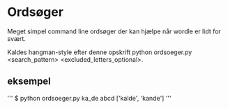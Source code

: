 # Ordsøger

Meget simpel command line ordsøger der kan hjælpe når wordle er lidt for svært. 

Kaldes hangman-style efter denne opskrift 
python ordsoeger.py <search_pattern> <excluded_letters_optional>. 

## eksempel
'''
$ python ordsoeger.py ka_de abcd
['kalde', 'kande']
'''
